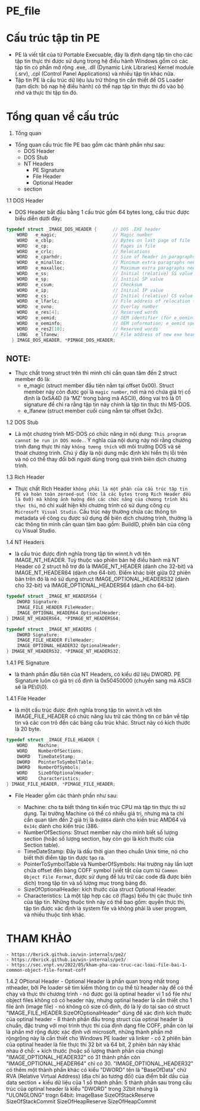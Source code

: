 # PE_file

# Cấu trúc tập tin PE

- PE là viết tắt của từ Portable Execuable, đây là định dạng tập tin cho các tập tin thực thi được sử dụng trong hệ điều hành Windows gồm có các tập tin có phần mở rộng .exe, .dll (Dynamic Link Libraries) Kernel module (.srv), .cpl (Control Panel Applications) và nhiều tập tin khác nữa.
- Tập tin PE là cấu trúc dữ liệu lưu trữ thông tin cần thiết để OS Loader (tạm dịch: bộ nạp hệ điều hành) có thể nạp tập tin thực thi đó vào bộ nhớ và thực thi tập tin đó.

# Tổng quan về cấu trúc

1. Tổng quan

- Tổng quan cấu trúc file PE bao gồm các thành phần như sau:
    - DOS Header
    - DOS Stub
    - NT Headers
        - PE Signature
        - File Header
        - Optional Header
    - section

1.1 DOS Header

- DOS Header bắt đầu bằng 1 cấu trúc gồm 64 bytes long, cấu trúc được biểu diễn dưới đây:

```C
typedef struct _IMAGE_DOS_HEADER {      // DOS .EXE header
    WORD   e_magic;                     // Magic number
    WORD   e_cblp;                      // Bytes on last page of file
    WORD   e_cp;                        // Pages in file
    WORD   e_crlc;                      // Relocations
    WORD   e_cparhdr;                   // Size of header in paragraphs
    WORD   e_minalloc;                  // Minimum extra paragraphs needed
    WORD   e_maxalloc;                  // Maximum extra paragraphs needed
    WORD   e_ss;                        // Initial (relative) SS value
    WORD   e_sp;                        // Initial SP value
    WORD   e_csum;                      // Checksum
    WORD   e_ip;                        // Initial IP value
    WORD   e_cs;                        // Initial (relative) CS value
    WORD   e_lfarlc;                    // File address of relocation table
    WORD   e_ovno;                      // Overlay number
    WORD   e_res[4];                    // Reserved words
    WORD   e_oemid;                     // OEM identifier (for e_oeminfo)
    WORD   e_oeminfo;                   // OEM information; e_oemid specific
    WORD   e_res2[10];                  // Reserved words
    LONG   e_lfanew;                    // File address of new exe header
  } IMAGE_DOS_HEADER, *PIMAGE_DOS_HEADER;
```

## NOTE:
- Thực chất trong struct trên thì mình chỉ cần quan tâm đến 2 struct member đó là: 
    - e_magic (struct member đầu tiên nằm tại offset 0x00). Struct member này còn được gọi là ```magic number```, nơi mà nó chứa giá trị cố định là 0x5A4D (là 'MZ' trong bảng mã ASCII), đóng vai trò là 01 signature để chỉ ra rằng tập tin này chính là tập tin thực thi MS-DOS.
    - e_lfanew (struct member cuối cùng nằm tại offset 0x3c).

1.2 DOS Stub

- Là một chương trình MS-DOS có chức năng in nội dung: ```This program cannot be run in DOS mode.```. Ý nghĩa của nội dung này nói rằng chương trình đang thực thi này ```không tương thích``` với môi trường DOS và sẽ thoát chương trình. Chú ý đây là nội dung mặc định khi hiển thị lỗi trên và nó có thể thay đổi bởi người dùng trong quá trình biên dịch chương trình.

1.3 Rich Header

- Thực chất Rich Header ```không phải là một phần của cấu trúc tập tin PE và hoàn toàn zeroed-out (tức là các bytes trong Rich Header đều là 0x0) mà không ảnh hưởng đến các chức năng của chương trình khi thực thi```, nó chỉ xuất hiện khi chương trình có sử dụng công cụ ```Microsoft Visual Studio```. Cấu trúc này thường chứa các thông tin metadata về công cụ được sử dụng để biên dịch chương trình, thường là các thông tin mình cần quan tâm bao gồm: BuildID, phiên bản của công cụ Visual Studio.

1.4 NT Headers

- là cấu trúc được định nghĩa trong tập tin winnt.h với tên IMAGE_NT_HEADER. Tuỳ thuộc vào phiên bản hệ điều hành mà NT Header có 2 struct hỗ trợ đó là IMAGE_NT_HEADER (dành cho 32-bit) và IMAGE_NT_HEADER64 (dành cho 64-bit). Điểm khác biệt giữa 02 phiên bản trên đó là nó sử dụng struct IMAGE_OPTIONAL_HEADERS32 (dành cho 32-bit) và IMAGE_OPTIONAL_HEADERS64 (dành cho 64-bit).

```C
typedef struct _IMAGE_NT_HEADERS64 {
    DWORD Signature;
    IMAGE_FILE_HEADER FileHeader;
    IMAGE_OPTIONAL_HEADER64 OptionalHeader;
} IMAGE_NT_HEADERS64, *PIMAGE_NT_HEADERS64;

typedef struct _IMAGE_NT_HEADERS {
    DWORD Signature;
    IMAGE_FILE_HEADER FileHeader;
    IMAGE_OPTIONAL_HEADER32 OptionalHeader;
} IMAGE_NT_HEADERS32, *PIMAGE_NT_HEADERS32;
```

1.4.1 PE Signature

- là thành phần đầu tiên của NT Headers, có kiểu dữ liệu DWORD. PE Signature luôn có giá trị cố định là 0x50450000 (chuyển sang mã ASCII sẽ là PE\0\0).

1.4.1 File Header

- là một cấu trúc được định nghĩa trong tập tin winnt.h với tên IMAGE_FILE_HEADER có chức năng lưu trữ các thông tin cơ bản về tập tin và các con trỏ đến các bảng cấu trúc khác. Struct này có kích thước là 20 byte.

```C
typedef struct _IMAGE_FILE_HEADER {
    WORD    Machine;
    WORD    NumberOfSections;
    DWORD   TimeDateStamp;
    DWORD   PointerToSymbolTable;
    DWORD   NumberOfSymbols;
    WORD    SizeOfOptionalHeader;
    WORD    Characteristics;
} IMAGE_FILE_HEADER, *PIMAGE_FILE_HEADER;
```

- File Header gồm các thành phần như sau:
    
    - Machine: cho ta biết thông tin kiến trúc CPU mà tập tin thực thi sử dụng. Tại trường Machine có thể có nhiều giá trị, nhưng mà ta chỉ cần quan tâm đến 2 giá trị là ```0x8864``` dành cho kiến trúc AMD64 và ```0x14c``` dành cho kiến trúc i386.
    - NumberOfSections: Struct member này cho mình biết số lượng section (hoặc số lượng section, hay còn gọi là kích thước của Section table).
    - TimeDateStamp: Đây là dấu thời gian theo chuẩn Unix time, nó cho biết thời điểm tập tin được tạo ra.
    - PointerToSymbolTable và NumberOfSymbols: Hai trường này lần lượt chứa offset đến bảng COFF symbol (viết tắt của cụm từ ```Common Object File Format```, được sử dụng để lưu trữ các code đã được biên dịch) trong tập tin và số lượng mục trong bảng đó.
    - SizeOfOptionalHeader: kích thước của struct Optional Header.
    - Characteristics: Là một tập hợp các cờ (flags) biểu thị các thuộc tính của tập tin. Những thuộc tính này có thể bao gồm: quyền thực thi, tập tin được xác định là system file và không phải là user program, và nhiều thuộc tính khác.


# THAM KHẢO
    - https://0xrick.github.io/win-internals/pe2/
    - https://0xrick.github.io/win-internals/pe3/
    - https://sec.vnpt.vn/2022/05/kham-pha-cau-truc-cac-loai-file-bai-1-common-object-file-format-coff



1.4.2 OPtional Header
    - Optional Header là phần quan trọng nhất trong ntheader, bởi Pe loader sẽ tìm kiếm thông tin cụ thể từ header này để có thể chạy và thực thi chương trình
    - nó được gọi là optinal header vì 1 số file như object files không có có header này, nhưng optinal header là cần thiết cho 1 file ảnh (image file)
    - nó không có size cố định, đó là lý do tại sao có struct "IMAGE_FILE_HEADER.SizeOfOptionalHeader" dùng để xác định kích thước của optinal header 
    - 8 thành phần đầu trong struct của optinal header là chuẩn, đặc trưng với mọi trình thực thi của định dạng file COFF, phần còn lại là phần mở rộng được xác định với microsoft, những thành phần mở rộngrộng này là cần thiết cho Windows PE loader và linker 
    - có 2 phiên bản của optinal header là file thực thi 32 bit và 64 bit, 2 phiên bản này khác nhau ở chỗ:
            + kích thước (hoặc số lượng thành phần của chúng) "IMAGE_OPTIONAL_HEADER32" có 31 thành phần còn "IMAGE_OPTIONAL_HEADER64" chỉ có 30. "IMAGE_OPTIONAL_HEADER32"
            có thêm một thành phần khác có kiểu "DWORD" tên là "BaseOfData" chứ RVA (Relative Virtual Address) (địa chỉ ảo tương đối) của điểm bắt dầu của data section
            + kiểu dữ liệu của 1 số thành phần: 
                5 thành phần sau trong cấu trúc của optinal header là kiểu "DWORD" trong 32bit nhưng là "ULONGLONG" trogn 64bit:
                    ImageBase
                    SizeOfStackReserve
                    SizeOfStackCommit
                    SizeOfHeapReserve
                    SizeOfHeapCommit
